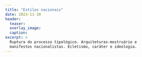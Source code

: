 ```yaml
---
title: "Estilos nacionais"
date: 2023-11-30
header:
  teaser:
  overlay_image:
  caption:
excerpt: >
  Ruptura do processo tipológico. Arquiteturas-mostruário e
  manifestos nacionalistas. Ecletismo, caráter e ideologia.
---
```

